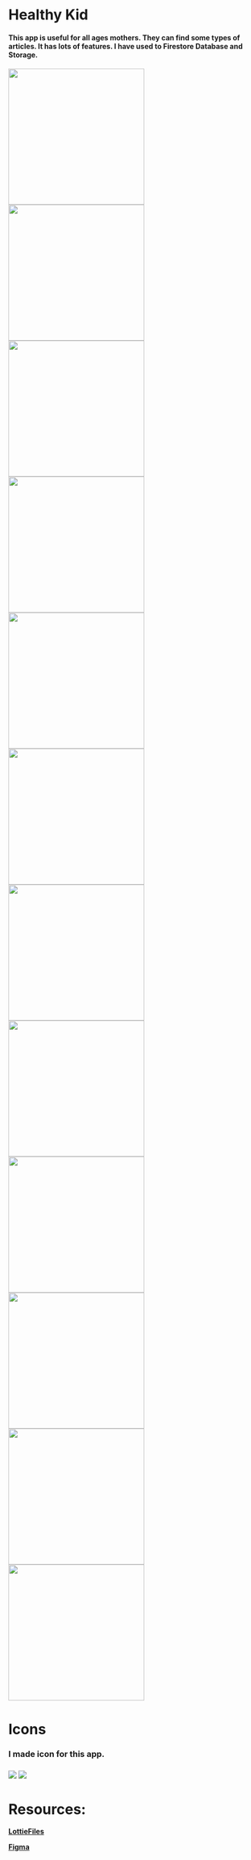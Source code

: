 # Healthy Kid
<h4>This app is useful for all ages mothers. They can find some types of articles. It has lots of features. I have used to Firestore Database and Storage.<h4>

<img src="images/1.png" width = "270" > <img src="images/2.png" width = "270" > <img src="images/3.png" width = "270" >
<img src="images/4.png" width = "270" > <img src="images/5.png" width = "270" > <img src="images/6.png" width = "270" >
<img src="images/7.png" width = "270" > <img src="images/8.png" width = "270" > <img src="images/9.png" width = "270" >
<img src="images/10.png" width = "270" > <img src="images/11.png" width = "270" > <img src="images/12.png" width = "270" >
  
# Icons

<h3>I made icon for this app.<h3>

<img src="images/icon_rectangle.png" witdh = "150">
<img src="images/icon_circle.png" witdh = "150">

# Resources:
  
<b><a href = "https://lottiefiles.com/74803-enjoy">LottieFiles</a><b>

 <b><a href = "https://www.figma.com/file/5kCMHfG57bSQvJlz4XyBY3/Untitled?node-id=0%3A1">Figma</a><b>
